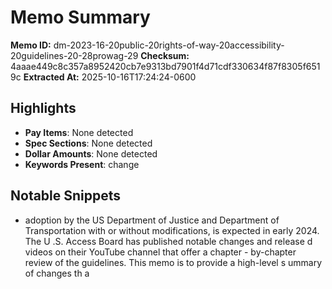 # Memo Summary

**Memo ID:** dm-2023-16-20public-20rights-of-way-20accessibility-20guidelines-20-28prowag-29
**Checksum:** 4aaae449c8c357a8952420cb7e9313bd7901f4d71cdf330634f87f8305f6519c
**Extracted At:** 2025-10-16T17:24:24-0600

## Highlights
- **Pay Items**: None detected
- **Spec Sections**: None detected
- **Dollar Amounts**: None detected
- **Keywords Present**: change

## Notable Snippets
- adoption by the US Department of Justice and 
Department of Transportation with or without modifications, is expected in early 2024.  The U .S. Access 
Board has published notable changes  and release d videos  on their YouTube channel that offer a chapter -
by-chapter  review of the guidelines. 
This memo is to provide a high-level  s ummary of changes th a